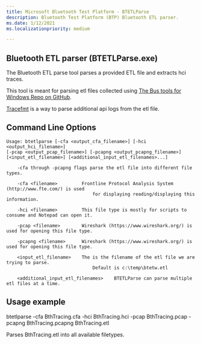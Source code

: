 ```yaml
---
title: Microsoft Bluetooth Test Platform - BTETLParse
description: Bluetooth Test Platform (BTP) Bluetooth ETL parser.
ms.date: 1/12/2021
ms.localizationpriority: medium

---
```

## Bluetooth ETL parser (BTETLParse.exe)

The Bluetooth ETL parse tool parses a provided ETL file and extracts hci traces.

This tool is meant for parsing etl files collected using [The Bus tools for Windows Repo on GitHub](https://github.com/microsoft/busiotools/blob/master/bluetooth/tracing/readme.md).

[Tracefmt](https://docs.microsoft.com/en-us/windows-hardware/drivers/devtest/tracefmt)
is a way to parse additional api logs from the etl file. 

## Command Line Options

    Usage: btetlparse [-cfa <output_cfa_filename>] [-hci <output_hci_filename>]
    [-pcap <output_pcap_filename>] [-pcapng <output_pcapng_filename>]
    [<input_etl_filename>] [<additional_input_etl_filenames>...]

        -cfa through -pcapng flags parse the etl file into different file types.

        -cfa <filename>         Frontline Protocol Analysis System (http://www.fte.com/) is used
                                    for displaying reading/displaying this information.

        -hci <filename>         This file type is mostly for scripts to consume and Notepad can open it.

        -pcap <filename>        Wireshark (https://www.wireshark.org/) is used for opening this file type.
        
        -pcapng <filename>      Wireshark (https://www.wireshark.org/) is used for opening this file type.

        <input_etl_filename>    The is the filename of the etl file we are trying to parse.
                                    Default is c:\temp\btetw.etl

        <additional_input_etl_filenames>    BTETLParse can parse multiple etl files at a time.

## Usage example

btetlparse -cfa BthTracing.cfa -hci BthTracing.hci -pcap BthTracing.pcap -pcapng BthTracing.pcapng BthTracing.etl

Parses BthTracing.etl into all available filetypes.